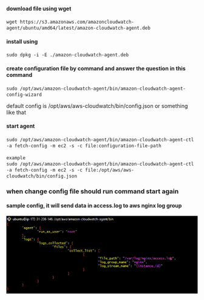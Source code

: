 #### download file using wget
````
wget https://s3.amazonaws.com/amazoncloudwatch-agent/ubuntu/amd64/latest/amazon-cloudwatch-agent.deb
````

#### install using
````
sudo dpkg -i -E ./amazon-cloudwatch-agent.deb
````

#### create configuration file by command and answer the question in this command
````
sudo /opt/aws/amazon-cloudwatch-agent/bin/amazon-cloudwatch-agent-config-wizard
````
default config is /opt/aws/aws-cloudwatch/bin/config.json or something like that


#### start agent
````
sudo /opt/aws/amazon-cloudwatch-agent/bin/amazon-cloudwatch-agent-ctl -a fetch-config -m ec2 -s -c file:configuration-file-path

example
sudo /opt/aws/amazon-cloudwatch-agent/bin/amazon-cloudwatch-agent-ctl -a fetch-config -m ec2 -s -c file:/opt/aws/aws-cloudwatch/bin/config.json
````

### when change config file should run command start again

#### sample config, it will send data in access.log to aws nginx log group
![image](./cloudwatch.PNG)
